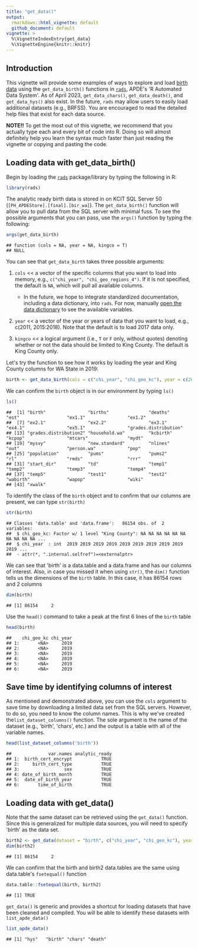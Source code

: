 ```yaml
---
title: "get_data()"
output:
  rmarkdown::html_vignette: default
  github_document: default
vignette: >
  %\VignetteIndexEntry{get_data}
  %\VignetteEngine{knitr::knitr}
---
```


## Introduction

This vignette will provide some examples of ways to explore and load [birth data](https://github.com/PHSKC-APDE/DOHdata/tree/master/ETL/birth) using the `get_data_birth()` functions in [`rads`](https://github.com/PHSKC-APDE/rads), APDE's 'R Automated Data System'. As of April 2023, `get_data_chars()`, `get_data_death()`, and `get_data_hys()` also exist. In the future, `rads` may allow users to easily load additional datasets (e.g., BRFSS). You are encouraged to read the detailed help files that exist for each data source.

**NOTE!!** To get the most out of this vignette, we recommend that you actually type each and every bit of code into R. Doing so will almost definitely help you learn the syntax much faster than just reading the vignette or copying and pasting the code.

## Loading data with get_data_birth()

Begin by loading the [`rads`](https://github.com/PHSKC-APDE/rads) package/library by typing the following in R:


```r
library(rads)
```

The analytic ready birth data is stored in on KCIT SQL Server 50 (`[PH_APDEStore].[final].[bir_wa]`). The `get_data_birth()` function will allow you to pull data from the SQL server with minimal fuss. To see the possible arguments that you can pass, use the `args()` function by typing the following:


```r
args(get_data_birth)
```

```
## function (cols = NA, year = NA, kingco = T) 
## NULL
```

You can see that `get_data_birth` takes three possible arguments:

1)  `cols` \<\< a vector of the specific columns that you want to load into memory, e.g., `c("chi_year", "chi_geo_regions_4")`. If it is not specified, the default is `NA`, which will pull all available columns.

    -   In the future, we hope to integrate standardized documentation, including a data dictionary, into `rads`. For now, manually [open the data dictionary](https://github.com/PHSKC-APDE/DOHdata/blob/master/ETL/birth/ref/ref_bir_user_dictionary_final.csv) to see the available variables.

2)  `year` \<\< a vector of the year or years of data that you want to load, e.g., c(2011, 2015:2018). Note that the default is to load 2017 data only.

3)  `kingco` \<\< a logical argument (i.e., `T` or `F` only, without quotes) denoting whether or not the data should be limited to King County. The default is King County only.

Let's try the function to see how it works by loading the year and King County columns for WA State in 2019:


```r
birth <- get_data_birth(cols = c("chi_year", "chi_geo_kc"), year = c(2019), kingco = F)
```

We can confirm the `birth` object is in our environment by typing `ls()`


```r
ls() 
```

```
##  [1] "birth"                "births"               "deaths"               "est"                  "ex1.1"                "ex1.2"               
##  [7] "ex2.1"                "ex2.2"                "ex3.1"                "ex4.1"                "ex5.1"                "grades.distribution" 
## [13] "grades.distribution2" "household.wa"         "kcbirth"              "kcpop"                "mtcars"               "mydt"                
## [19] "mysvy"                "new.standard"         "nlines"               "out"                  "person.wa"            "pop"                 
## [25] "population"           "pums"                 "pums2"                "rl"                   "rmds"                 "rrr"                 
## [31] "start_dir"            "td"                   "temp1"                "temp2"                "temp3"                "temp4"               
## [37] "temp5"                "test1"                "test2"                "wabirth"              "wapop"                "wiki"                
## [43] "xwalk"
```

To identify the class of the `birth` object and to confirm that our columns are present, we can type `str(birth)`


```r
str(birth) 
```

```
## Classes 'data.table' and 'data.frame':	86154 obs. of  2 variables:
##  $ chi_geo_kc: Factor w/ 1 level "King County": NA NA NA NA NA NA NA NA NA NA ...
##  $ chi_year  : int  2019 2019 2019 2019 2019 2019 2019 2019 2019 2019 ...
##  - attr(*, ".internal.selfref")=<externalptr>
```

We can see that 'birth' is a data.table and a data.frame and has our columns of interest. Also, in case you missed it when using `str()`, the `dim()` function tells us the dimensions of the `birth` table. In this case, it has 86154 rows and 2 columns


```r
dim(birth) 
```

```
## [1] 86154     2
```

Use the `head()` command to take a peak at the first 6 lines of the `birth` table


```r
head(birth) 
```

```
##    chi_geo_kc chi_year
## 1:       <NA>     2019
## 2:       <NA>     2019
## 3:       <NA>     2019
## 4:       <NA>     2019
## 5:       <NA>     2019
## 6:       <NA>     2019
```

## Save time by identifying columns of interest 
As mentioned and demonstrated above, you can use the `cols` argument to save time by downloading a limited data set from the SQL servers. However, to do so, you need to know the column names. This is why we've created the`list_dataset_columns()` function. The sole argument is the name of the dataset (e.g., 'birth', 'chars', etc.) and the output is a table with all of the variable names. 


```r
head(list_dataset_columns('birth'))
```

```
##              var.names analytic_ready
## 1:  birth_cert_encrypt           TRUE
## 2:     birth_cert_type           TRUE
## 3:                 sex           TRUE
## 4: date_of_birth_month           TRUE
## 5:  date_of_birth_year           TRUE
## 6:       time_of_birth           TRUE
```

## Loading data with get_data()

Note that the same dataset can be retrieved using the `get_data()` function. Since this is generalized for multiple data sources, you will need to specify 'birth' as the data set.


```r
birth2 <- get_data(dataset = "birth", c("chi_year", "chi_geo_kc"), year = c(2019), kingco = F)
dim(birth2)
```

```
## [1] 86154     2
```

We can confirm that the birth and birth2 data.tables are the same using data.table's `fsetequal()` function


```r
data.table::fsetequal(birth, birth2)
```

```
## [1] TRUE
```

`get_data()` is generic and provides a shortcut for loading datasets that have been cleaned and compiled. You will be able to identify these datasets with `list_apde_data()`


```r
list_apde_data()
```

```
## [1] "hys"   "birth" "chars" "death"
```
